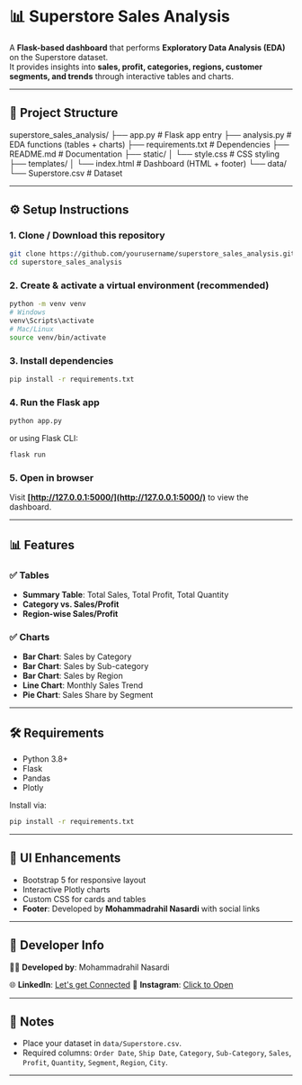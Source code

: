 
# 📊 Superstore Sales Analysis

A **Flask-based dashboard** that performs **Exploratory Data Analysis (EDA)** on the Superstore dataset.  
It provides insights into **sales, profit, categories, regions, customer segments, and trends** through interactive tables and charts.

---

## 📁 Project Structure


superstore\_sales\_analysis/
├── app.py               # Flask app entry
├── analysis.py          # EDA functions (tables + charts)
├── requirements.txt     # Dependencies
├── README.md            # Documentation
├── static/
│   └── style.css        # CSS styling
├── templates/
│   └── index.html       # Dashboard (HTML + footer)
└── data/
└── Superstore.csv   # Dataset



---

## ⚙️ Setup Instructions

### 1. Clone / Download this repository
```bash
git clone https://github.com/yourusername/superstore_sales_analysis.git
cd superstore_sales_analysis
````

### 2. Create & activate a virtual environment (recommended)

```bash
python -m venv venv
# Windows
venv\Scripts\activate
# Mac/Linux
source venv/bin/activate
```

### 3. Install dependencies

```bash
pip install -r requirements.txt
```

### 4. Run the Flask app

```bash
python app.py
```

or using Flask CLI:

```bash
flask run
```

### 5. Open in browser

Visit **[http://127.0.0.1:5000/](http://127.0.0.1:5000/)** to view the dashboard.

---

## 📊 Features

### ✅ Tables

* **Summary Table**: Total Sales, Total Profit, Total Quantity
* **Category vs. Sales/Profit**
* **Region-wise Sales/Profit**

### ✅ Charts

* **Bar Chart**: Sales by Category
* **Bar Chart**: Sales by Sub-category
* **Bar Chart**: Sales by Region
* **Line Chart**: Monthly Sales Trend
* **Pie Chart**: Sales Share by Segment

---

## 🛠️ Requirements

* Python 3.8+
* Flask
* Pandas
* Plotly

Install via:

```bash
pip install -r requirements.txt
```

---

## 🎨 UI Enhancements

* Bootstrap 5 for responsive layout
* Interactive Plotly charts
* Custom CSS for cards and tables
* **Footer**: Developed by **Mohammadrahil Nasardi** with social links

---

## 🔗 Developer Info

👨‍💻 **Developed by**: Mohammadrahil Nasardi

🌐 **LinkedIn**: [Let's get Connected](https://www.linkedin.com/in/your_linkedin)
📸 **Instagram**: [Click to Open](https://www.instagram.com/your_instagram)

---

## 📌 Notes

* Place your dataset in `data/Superstore.csv`.
* Required columns:
  `Order Date`, `Ship Date`, `Category`, `Sub-Category`, `Sales`, `Profit`, `Quantity`, `Segment`, `Region`, `City`.

---
